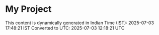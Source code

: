 # My Project

This content is dynamically generated in Indian Time (IST): 2025-07-03 17:48:21 IST
Converted to UTC: 2025-07-03 12:18:21 UTC
